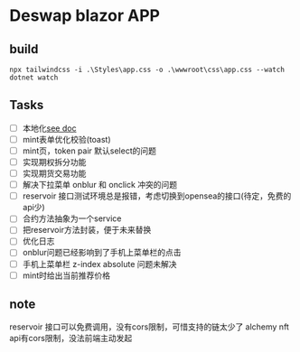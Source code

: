 # Deswap blazor APP


## build

```shell
npx tailwindcss -i .\Styles\app.css -o .\wwwroot\css\app.css --watch
dotnet watch
```

## Tasks

- [ ] 本地化[see doc](https://learn.microsoft.com/en-us/aspnet/core/blazor/globalization-localization?view=aspnetcore-8.0)
- [ ] mint表单优化校验(toast)
- [ ] mint页，token pair 默认select的问题
- [ ] 实现期权拆分功能
- [ ] 实现期货交易功能
- [ ] 解决下拉菜单 onblur 和 onclick 冲突的问题
- [ ] reservoir 接口测试环境总是报错，考虑切换到opensea的接口(待定，免费的api少)
- [ ] 合约方法抽象为一个service
- [ ] 把reservoir方法封装，便于未来替换
- [ ] 优化日志
- [ ] onblur问题已经影响到了手机上菜单栏的点击
- [ ] 手机上菜单栏 z-index absolute 问题未解决
- [ ] mint时给出当前推荐价格

## note

reservoir 接口可以免费调用，没有cors限制，可惜支持的链太少了
alchemy nft api有cors限制，没法前端主动发起
